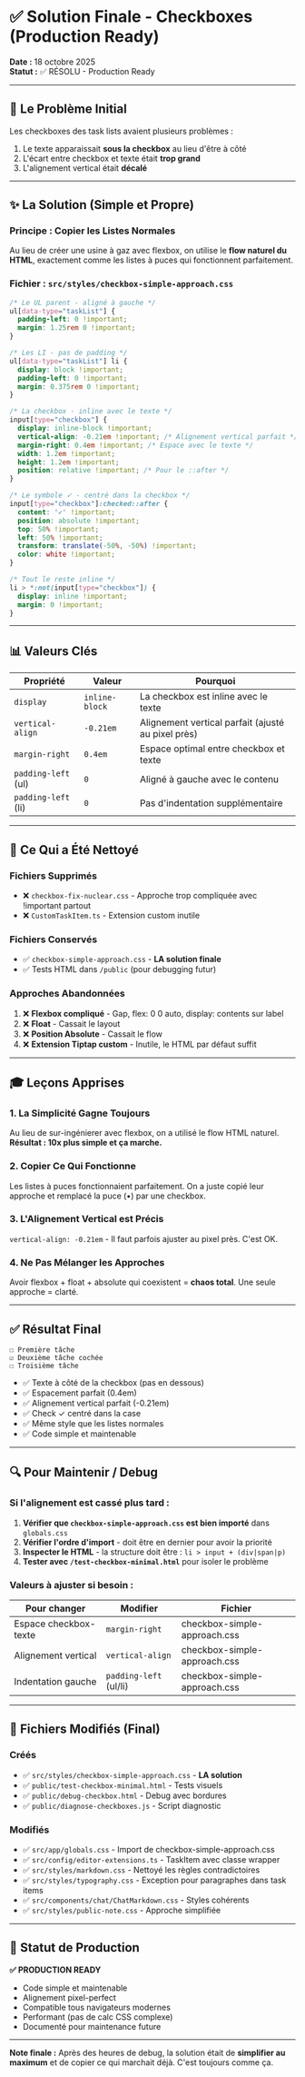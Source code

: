 # ✅ Solution Finale - Checkboxes (Production Ready)

**Date :** 18 octobre 2025  
**Statut :** ✅ RÉSOLU - Production Ready

---

## 🎯 Le Problème Initial

Les checkboxes des task lists avaient plusieurs problèmes :
1. Le texte apparaissait **sous la checkbox** au lieu d'être à côté
2. L'écart entre checkbox et texte était **trop grand**
3. L'alignement vertical était **décalé**

---

## ✨ La Solution (Simple et Propre)

### Principe : Copier les Listes Normales

Au lieu de créer une usine à gaz avec flexbox, on utilise le **flow naturel du HTML**, exactement comme les listes à puces qui fonctionnent parfaitement.

### Fichier : `src/styles/checkbox-simple-approach.css`

```css
/* Le UL parent - aligné à gauche */
ul[data-type="taskList"] {
  padding-left: 0 !important;
  margin: 1.25rem 0 !important;
}

/* Les LI - pas de padding */
ul[data-type="taskList"] li {
  display: block !important;
  padding-left: 0 !important;
  margin: 0.375rem 0 !important;
}

/* La checkbox - inline avec le texte */
input[type="checkbox"] {
  display: inline-block !important;
  vertical-align: -0.21em !important; /* Alignement vertical parfait */
  margin-right: 0.4em !important; /* Espace avec le texte */
  width: 1.2em !important;
  height: 1.2em !important;
  position: relative !important; /* Pour le ::after */
}

/* Le symbole ✓ - centré dans la checkbox */
input[type="checkbox"]:checked::after {
  content: '✓' !important;
  position: absolute !important;
  top: 50% !important;
  left: 50% !important;
  transform: translate(-50%, -50%) !important;
  color: white !important;
}

/* Tout le reste inline */
li > *:not(input[type="checkbox"]) {
  display: inline !important;
  margin: 0 !important;
}
```

---

## 📊 Valeurs Clés

| Propriété | Valeur | Pourquoi |
|-----------|--------|----------|
| `display` | `inline-block` | La checkbox est inline avec le texte |
| `vertical-align` | `-0.21em` | Alignement vertical parfait (ajusté au pixel près) |
| `margin-right` | `0.4em` | Espace optimal entre checkbox et texte |
| `padding-left` (ul) | `0` | Aligné à gauche avec le contenu |
| `padding-left` (li) | `0` | Pas d'indentation supplémentaire |

---

## 🔧 Ce Qui a Été Nettoyé

### Fichiers Supprimés
- ❌ `checkbox-fix-nuclear.css` - Approche trop compliquée avec !important partout
- ❌ `CustomTaskItem.ts` - Extension custom inutile

### Fichiers Conservés
- ✅ `checkbox-simple-approach.css` - **LA solution finale**
- ✅ Tests HTML dans `/public` (pour debugging futur)

### Approches Abandonnées
1. ❌ **Flexbox compliqué** - Gap, flex: 0 0 auto, display: contents sur label
2. ❌ **Float** - Cassait le layout
3. ❌ **Position Absolute** - Cassait le flow
4. ❌ **Extension Tiptap custom** - Inutile, le HTML par défaut suffit

---

## 🎓 Leçons Apprises

### 1. La Simplicité Gagne Toujours
Au lieu de sur-ingénierer avec flexbox, on a utilisé le flow HTML naturel. **Résultat : 10x plus simple et ça marche.**

### 2. Copier Ce Qui Fonctionne
Les listes à puces fonctionnaient parfaitement. On a juste copié leur approche et remplacé la puce (•) par une checkbox.

### 3. L'Alignement Vertical est Précis
`vertical-align: -0.21em` - Il faut parfois ajuster au pixel près. C'est OK.

### 4. Ne Pas Mélanger les Approches
Avoir flexbox + float + absolute qui coexistent = **chaos total**. Une seule approche = clarté.

---

## ✅ Résultat Final

```
☐ Première tâche
☑ Deuxième tâche cochée
☐ Troisième tâche
```

- ✅ Texte à côté de la checkbox (pas en dessous)
- ✅ Espacement parfait (0.4em)
- ✅ Alignement vertical parfait (-0.21em)
- ✅ Check ✓ centré dans la case
- ✅ Même style que les listes normales
- ✅ Code simple et maintenable

---

## 🔍 Pour Maintenir / Debug

### Si l'alignement est cassé plus tard :

1. **Vérifier que `checkbox-simple-approach.css` est bien importé** dans `globals.css`
2. **Vérifier l'ordre d'import** - doit être en dernier pour avoir la priorité
3. **Inspecter le HTML** - la structure doit être : `li > input + (div|span|p)`
4. **Tester avec `/test-checkbox-minimal.html`** pour isoler le problème

### Valeurs à ajuster si besoin :

| Pour changer | Modifier | Fichier |
|--------------|----------|---------|
| Espace checkbox-texte | `margin-right` | checkbox-simple-approach.css |
| Alignement vertical | `vertical-align` | checkbox-simple-approach.css |
| Indentation gauche | `padding-left` (ul/li) | checkbox-simple-approach.css |

---

## 📝 Fichiers Modifiés (Final)

### Créés
- ✅ `src/styles/checkbox-simple-approach.css` - **LA solution**
- ✅ `public/test-checkbox-minimal.html` - Tests visuels
- ✅ `public/debug-checkbox.html` - Debug avec bordures
- ✅ `public/diagnose-checkboxes.js` - Script diagnostic

### Modifiés
- ✅ `src/app/globals.css` - Import de checkbox-simple-approach.css
- ✅ `src/config/editor-extensions.ts` - TaskItem avec classe wrapper
- ✅ `src/styles/markdown.css` - Nettoyé les règles contradictoires
- ✅ `src/styles/typography.css` - Exception pour paragraphes dans task items
- ✅ `src/components/chat/ChatMarkdown.css` - Styles cohérents
- ✅ `src/styles/public-note.css` - Approche simplifiée

---

## 🚀 Statut de Production

**✅ PRODUCTION READY**

- Code simple et maintenable
- Alignement pixel-perfect
- Compatible tous navigateurs modernes
- Performant (pas de calc CSS complexe)
- Documenté pour maintenance future

---

**Note finale :** Après des heures de debug, la solution était de **simplifier au maximum** et de copier ce qui marchait déjà. C'est toujours comme ça.

